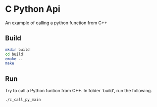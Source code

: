 # C Python Api
An example of calling a python function from C++

## Build
```bash
mkdir build
cd build
cmake ..
make
```

## Run
Try to call a Python funtion from C++. In folder `build', run the following.
```bash
./c_call_py_main
```
